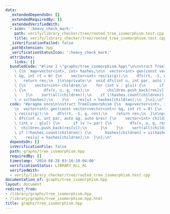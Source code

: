 ```yaml
---
data:
  _extendedDependsOn: []
  _extendedRequiredBy: []
  _extendedVerifiedWith:
  - icon: ':heavy_check_mark:'
    path: verify/library_checker/tree/rooted_tree_isomorphism.test.cpp
    title: verify/library_checker/tree/rooted_tree_isomorphism.test.cpp
  _isVerificationFailed: false
  _pathExtension: hpp
  _verificationStatusIcon: ':heavy_check_mark:'
  attributes:
    links: []
  bundledCode: "#line 2 \"graphs/tree_isomorphism.hpp\"\n\nstruct TreeIsomorphism\
    \ {\n  map<vector<int>, int> hashes;\n\n  vector<int> gen(const vector<vector<int>>\
    \ &g, int rt = 0) {\n    vector<int> res(sz(g));\n    dfs(rt, -1, g, res);\n \
    \   return res;\n  }\n\nprivate:\n  void dfs(int u, int par, auto &g, auto &res)\
    \ {\n    vector<int> children;\n    for (int v : g[u]) {\n      if (v != par)\
    \ {\n        dfs(v, u, g, res);\n        children.push_back(res[v]);\n      }\n\
    \    }\n    sort(all(children));\n    if (!hashes.count(children)) {\n      hashes[children]\
    \ = sz(hashes);\n    }\n    res[u] = hashes[children];\n  }\n};\n"
  code: "#pragma once\n\nstruct TreeIsomorphism {\n  map<vector<int>, int> hashes;\n\
    \n  vector<int> gen(const vector<vector<int>> &g, int rt = 0) {\n    vector<int>\
    \ res(sz(g));\n    dfs(rt, -1, g, res);\n    return res;\n  }\n\nprivate:\n  void\
    \ dfs(int u, int par, auto &g, auto &res) {\n    vector<int> children;\n    for\
    \ (int v : g[u]) {\n      if (v != par) {\n        dfs(v, u, g, res);\n      \
    \  children.push_back(res[v]);\n      }\n    }\n    sort(all(children));\n   \
    \ if (!hashes.count(children)) {\n      hashes[children] = sz(hashes);\n    }\n\
    \    res[u] = hashes[children];\n  }\n};\n"
  dependsOn: []
  isVerificationFile: false
  path: graphs/tree_isomorphism.hpp
  requiredBy: []
  timestamp: '2024-08-28 03:16:10-04:00'
  verificationStatus: LIBRARY_ALL_AC
  verifiedWith:
  - verify/library_checker/tree/rooted_tree_isomorphism.test.cpp
documentation_of: graphs/tree_isomorphism.hpp
layout: document
redirect_from:
- /library/graphs/tree_isomorphism.hpp
- /library/graphs/tree_isomorphism.hpp.html
title: graphs/tree_isomorphism.hpp
---
```

